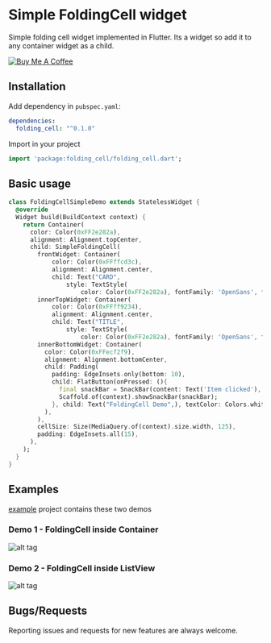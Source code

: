 # Simple FoldingCell widget

Simple folding cell widget implemented in Flutter. Its a widget so add it to any container widget as a child.

<a href="https://www.buymeacoffee.com/OVQoKHw7q" target="_blank"><img src="https://www.buymeacoffee.com/assets/img/custom_images/orange_img.png" alt="Buy Me A Coffee" style="height: auto !important;width: auto !important;" ></a>

## Installation

Add dependency in `pubspec.yaml`:
```yaml
dependencies:
  folding_cell: "^0.1.0"
```

Import in your project
```dart
import 'package:folding_cell/folding_cell.dart';
```

## Basic usage

```dart
class FoldingCellSimpleDemo extends StatelessWidget {
  @override
  Widget build(BuildContext context) {
    return Container(
      color: Color(0xFF2e282a),
      alignment: Alignment.topCenter,
      child: SimpleFoldingCell(
        frontWidget: Container(
            color: Color(0xFFffcd3c),
            alignment: Alignment.center,
            child: Text("CARD",
                style: TextStyle(
                    color: Color(0xFF2e282a), fontFamily: 'OpenSans', fontSize: 20.0, fontWeight: FontWeight.w800))),
        innerTopWidget: Container(
            color: Color(0xFFff9234),
            alignment: Alignment.center,
            child: Text("TITLE",
                style: TextStyle(
                    color: Color(0xFF2e282a), fontFamily: 'OpenSans', fontSize: 20.0, fontWeight: FontWeight.w800))),
        innerBottomWidget: Container(
          color: Color(0xFFecf2f9),
          alignment: Alignment.bottomCenter,
          child: Padding(
            padding: EdgeInsets.only(bottom: 10),
            child: FlatButton(onPressed: (){
              final snackBar = SnackBar(content: Text('Item clicked'), duration: Duration(milliseconds: 600),);
              Scaffold.of(context).showSnackBar(snackBar);
            }, child: Text("FoldingCell Demo",), textColor: Colors.white, color: Colors.indigoAccent, splashColor: Colors.white.withOpacity(0.5),),
          ),
        ),
        cellSize: Size(MediaQuery.of(context).size.width, 125),
        padding: EdgeInsets.all(15),
      ),
    );
  }
}
```

## Examples

[example](https://github.com/faob-dev/folding_cell/tree/master/example) project contains these two demos

### Demo 1 - FoldingCell inside Container
![alt tag](https://raw.githubusercontent.com/faob-dev/folding_cell/master/screenshots/fc_demo1.gif)

### Demo 2 - FoldingCell inside ListView
![alt tag](https://raw.githubusercontent.com/faob-dev/folding_cell/master/screenshots/fc_demo2.gif)

## Bugs/Requests
Reporting issues and requests for new features are always welcome.
